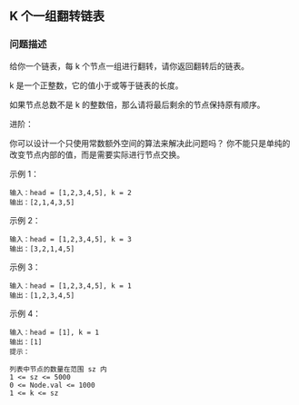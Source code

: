 ## K 个一组翻转链表

### 问题描述

给你一个链表，每 k 个节点一组进行翻转，请你返回翻转后的链表。

k 是一个正整数，它的值小于或等于链表的长度。

如果节点总数不是 k 的整数倍，那么请将最后剩余的节点保持原有顺序。

进阶：

你可以设计一个只使用常数额外空间的算法来解决此问题吗？
你不能只是单纯的改变节点内部的值，而是需要实际进行节点交换。

示例 1：

```
输入：head = [1,2,3,4,5], k = 2
输出：[2,1,4,3,5]
```

示例 2：

```
输入：head = [1,2,3,4,5], k = 3
输出：[3,2,1,4,5]
```

示例 3：
```
输入：head = [1,2,3,4,5], k = 1
输出：[1,2,3,4,5]
```
示例 4：
```
输入：head = [1], k = 1
输出：[1]
提示：
```

```
列表中节点的数量在范围 sz 内
1 <= sz <= 5000
0 <= Node.val <= 1000
1 <= k <= sz
```
